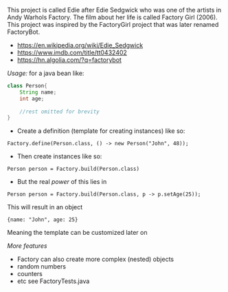 This project is called Edie after Edie Sedgwick who was one of the artists in Andy Warhols Factory. 
The film about her life is called Factory Girl (2006). 
This project was inspired by the FactoryGirl project that was later renamed FactoryBot. 


* https://en.wikipedia.org/wiki/Edie_Sedgwick
* https://www.imdb.com/title/tt0432402
* https://hn.algolia.com/?q=factorybot

*Usage:*
for a java bean like:
```java
class Person{
    String name;
    int age;
    
    //rest omitted for brevity
}
```
* Create a definition (template for creating instances) like so:
```
Factory.define(Person.class, () -> new Person("John", 48));
```
* Then create instances like so:
```
Person person = Factory.build(Person.class)
```

* But the real _power_ of this lies in
```
Person person = Factory.build(Person.class, p -> p.setAge(25));
```
This will result in an object 
``` 
{name: "John", age: 25}
```

Meaning the template can be customized later on

_More features_
* Factory can also create more complex (nested) objects
* random numbers
* counters
* etc see FactoryTests.java
 